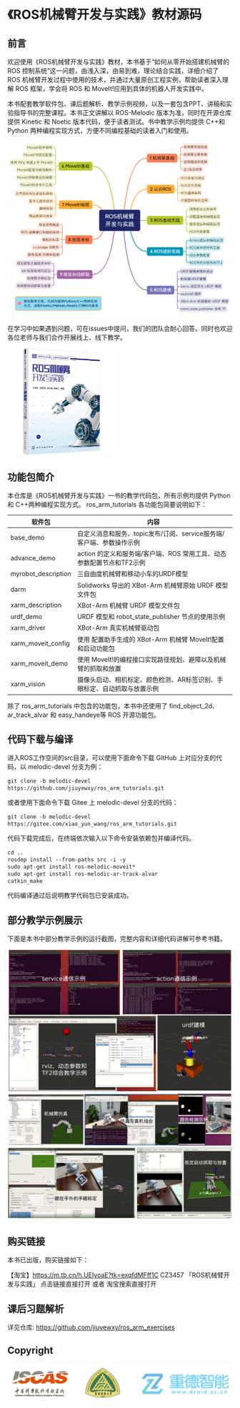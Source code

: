 # 《ROS机械臂开发与实践》教材源码

## 前言

欢迎使用《ROS机械臂开发与实践》教材，本书基于“如何从零开始搭建机械臂的 ROS 控制系统”这一问题，由浅入深，由易到难，理论结合实践，详细介绍了 ROS 机械臂开发过程中使用的技术，并通过大量原创工程实例，帮助读者深入理解 ROS 框架，学会将 ROS 和 MoveIt!应用到具体的机器人开发实践中。

本书配套教学软件包、课后题解析、教学示例视频，以及一套包含PPT、讲稿和实验指导书的完整课程。本书正文讲解以 ROS-Melodic 版本为准，同时在开源仓库提供 Kinetic 和 Noetic 版本代码，便于读者测试。书中教学示例均提供 C++和 Python 两种编程实现方式，方便不同编程基础的读者入门和使用。

<img src="img/ROS机械臂开发与实践.png" style="zoom:60%;" />

在学习中如果遇到问题，可在issues中提问，我们的团队会耐心回答。同时也欢迎各位老师与我们合作开展线上、线下教学。

<img src="img/book.jpg" style="zoom:30%;" />

## 功能包简介

本仓库是《ROS机械臂开发与实践》一书的教学代码包，所有示例均提供 Python 和 C++两种编程实现方式。 ros_arm_tutorials 各功能包简要说明如下：

| 软件包              | 内容                                                         |
| ------------------- | ------------------------------------------------------------ |
| base_demo           | 自定义消息和服务、topic发布/订阅、service服务端/客户端、参数操作示例 |
| advance_demo        | action 的定义和服务端/客户端、ROS 常用工具、动态参数配置节点和TF2示例 |
| myrobot_description | 三自由度机械臂和移动小车的URDF模型                           |
| darm                | Solidworks 导出的 XBot-Arm 机械臂原始 URDF 模型文件包        |
| xarm_description    | XBot-Arm 机械臂 URDF 模型文件包                              |
| urdf_demo           | URDF 模型和 robot_state_publisher 节点的使用示例             |
| xarm_driver         | XBot-Arm 真实机械臂驱动包                                    |
| xarm_moveit_config  | 使用 配置助手生成的 XBot-Arm 机械臂 MoveIt!配置和启动功能包  |
| xarm_moveit_demo    | 使用 MoveIt!的编程接口实现路径规划、避障以及机械臂的抓取和放置 |
| xarm_vision         | 摄像头启动、相机标定、颜色检测、AR标签识别、手眼标定、自动抓取与放置示例 |

除了 ros_arm_tutorials 中包含的功能包，本书中还使用了 find_object_2d、ar_track_alvar 和 easy_handeye等 ROS 开源功能包。

## 代码下载与编译

进入ROS工作空间的src目录，可以使用下面命令下载 GitHub 上对应分支的代码，以 melodic-devel 分支为例：

```
git clone -b melodic-devel https://github.com/jiuyewxy/ros_arm_tutorials.git
```

或者使用下面命令下载 Gitee 上 melodic-devel 分支的代码：

```
git clone -b melodic-devel https://gitee.com/xiao_yun_wang/ros_arm_tutorials.git
```


代码下载完成后，在终端依次输入以下命令安装依赖包并编译代码。

```
cd ..
rosdep install --from-paths src -i -y
sudo apt-get install ros-melodic-moveit*
sudo apt-get install ros-melodic-ar-track-alvar
catkin_make
```


代码编译通过后说明教学代码包已安装成功。

## 部分教学示例展示

下面是本书中部分教学示例的运行截图，完整内容和详细代码讲解可参考书籍。

<img src="img/展示示例1.png" style="zoom:67%;" />

<img src="img/展示示例2.png" style="zoom:60%;" />

## 购买链接
本书已出版，购买链接如下：

【淘宝】https://m.tb.cn/h.UEIyoaE?tk=exqfdMFff1C CZ3457 「ROS机械臂开发与实践」
点击链接直接打开 或者 淘宝搜索直接打开

## 课后习题解析

详见仓库: https://github.com/jiuyewxy/ros_arm_exercises

## Copyright

<img src="img/logo.png" style="zoom:80%;" />
